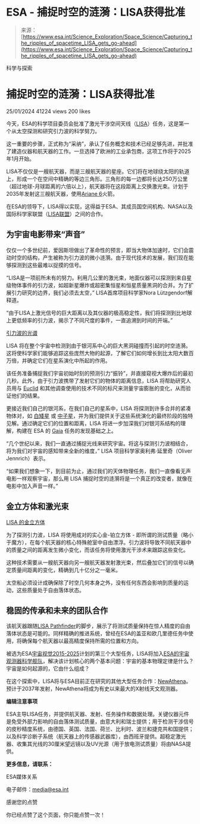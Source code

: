 <!--yml

category: 未分类

日期：2024-05-27 15:08:45

-->

# ESA - 捕捉时空的涟漪：LISA获得批准

> 来源：[https://www.esa.int/Science_Exploration/Space_Science/Capturing_the_ripples_of_spacetime_LISA_gets_go-ahead](https://www.esa.int/Science_Exploration/Space_Science/Capturing_the_ripples_of_spacetime_LISA_gets_go-ahead)

科学与探索

# 捕捉时空的涟漪：LISA获得批准

25/01/2024 41224 views 200 likes

今天，ESA的科学项目委员会批准了激光干涉空间天线（[LISA](/Science_Exploration/Space_Science/LISA_factsheet_linklist_2022)）任务，这是第一个从太空探测和研究引力波的科学努力。

这一重要的步骤，正式称为“采纳”，承认了任务概念和技术已经足够先进，并批准了建造仪器和航天器的工作。一旦选择了欧洲的工业承包商，这项工作将于2025年1月开始。

LISA不仅仅是一艘航天器，而是三艘航天器的星座。它们将在地球绕太阳的轨道上，形成一个在空间中精确的等边三角形。三角形的每一边都将长达250万公里（超过地球-月球距离的六倍以上），航天器将在这段距离上交换激光束。计划于2035年发射这三艘航天器，使用[Ariane 6](/Enabling_Support/Space_Transportation/Launch_vehicles/Ariane_6)火箭。

在ESA的领导下，LISA得以实现，这得益于ESA、其成员国空间机构、NASA以及国际科学家联盟（[LISA联盟](https://lisamission.org/)）之间的合作。

## 为宇宙电影带来“声音”

仅仅一个多世纪前，爱因斯坦做出了革命性的预言，即当大物体加速时，它们会震动时空的结构，产生被称为引力波的微小涟漪。由于现代技术的发展，我们现在能够探测到这些最难以捉摸的信号。

“LISA是一项前所未有的努力。利用几公里的激光束，地面仪器可以探测到来自星级物体事件的引力波，如超新星爆炸或超密集恒星和恒星质量黑洞的合并。为了扩展引力研究的边界，我们必须去太空，” LISA首席项目科学家Nora Lützgendorf解释道。

“由于LISA上激光信号的巨大距离以及其仪器的极高稳定性，我们将探测到比地球上更低频率的引力波，揭示了不同尺度的事件，一直追溯到时间的开端。”

[引力波的光谱](/ESA_Multimedia/Images/2021/09/The_spectrum_of_gravitational_waves)

LISA 将在整个宇宙中检测到由于银河系中心的巨大黑洞碰撞而引起的时空涟漪。这将使科学家们能够追踪这些庞然大物的起源，了解它们如何增长到比太阳大数百万倍，并确定它们在星系演化中所起的作用。

该任务准备捕捉我们宇宙初始时刻的预测引力“振铃”，并直接窥视大爆炸后的最初几秒。此外，由于引力波携带了发射它们的物体的距离信息，LISA 将帮助研究人员用与 [Euclid](/Science_Exploration/Space_Science/Euclid) 和其他调查使用的技术不同的标尺来测量宇宙膨胀的变化，从而验证他们的结果。

更接近我们自己的银河系，在我们自己的星系中，LISA 将探测到许多合并的紧凑物体对，如 [白矮星](https://esahubble.org/wordbank/white-dwarf/) 或 [中子星](/Science_Exploration/Space_Science/Stars_Neutron_stars_pulsars_and_magnetars)，并为我们提供关于这些系统演化的最终阶段的独特见解。通过确定它们的位置和距离，LISA 将进一步加深我们对银河系结构的理解，构建在 ESA 的 [Gaia](/Science_Exploration/Space_Science/Gaia) 任务的发现基础之上。

“几个世纪以来，我们一直通过捕捉光线来研究宇宙。将这与探测引力波相结合，将为我们对宇宙的感知带来全新的维度，” LISA 项目科学家奥利弗·延里奇（Oliver Jennrich）表示。

“如果我们想象一下，到目前为止，通过我们的天体物理任务，我们一直像看无声电影一样观察宇宙，那么用 LISA 捕捉时空的涟漪将是一个真正的改变者，就像在电影中加入声音一样。”

## 金立方体和激光束

[LISA 的金立方体](/ESA_Multimedia/Images/2024/01/Golden_cubes_for_LISA)

为了探测引力波，LISA 将使用成对的实心金-铂立方体 - 即所谓的测试质量（略小于魔方），在每个航天器的核心特殊舱室中自由漂浮。引力波将导致不同航天器中的质量之间的距离发生微小变化，而该任务将使用激光干涉术来跟踪这些变化。

这种技术需要从一艘航天器向另一艘航天器发射激光束，然后叠加它们的信号以确定质量间距离的变化，精确到几十亿分之一毫米。

太空船必须设计成确保除了时空几何本身之外，没有任何东西会影响到质量的运动，这些质量处于自由落体状态。

## 稳固的传承和未来的团队合作

该航天器跟随[LISA Pathfinder](/Enabling_Support/Operations/LISA_Pathfinder)的脚步，展示了将测试质量保持在惊人精度的自由落体状态是可能的。同样精确的推进系统，曾经在ESA的盖亚和欧几里德任务中使用，将确保每个航天器以最高精度保持所需的位置和方向。

被选为ESA[宇宙视觉2015-2025](/Science_Exploration/Space_Science/ESA_s_Cosmic_Vision)计划的第三个大型任务，LISA将加入[ESA的宇宙观测器科学舰队](/ESA_Multimedia/Images/2019/02/ESA_s_science_fleet_of_cosmic_observers)，解决该计划核心的两个基本问题：宇宙的基本物理定律是什么？宇宙是如何起源的，它由什么组成？

在这个探索中，LISA将与ESA目前正在研究的其他大型任务合作：[NewAthena](/Science_Exploration/Space_Science/Athena_factsheet)。预计于2037年发射，NewAthena将成为有史以来最大的X射线天文观测器。

**编辑注意事项**

ESA主导LISA任务，并提供航天器、发射、任务操作和数据处理。关键仪器元件是免受外部力影响的自由落体测试质量，由意大利和瑞士提供；用于检测干涉信号的皮秒精度系统，由德国、英国、法国、荷兰、比利时、波兰和捷克共和国提供；以及科学诊断子系统（航天器上的传感器武器库），由西班牙提供。超稳定激光器、收集其光线的30厘米望远镜以及UV光源（用于放电测试质量）将由NASA提供。

**更多信息，请联系：**

ESA媒体关系

电子邮件：media@esa.int

感谢您的点赞

你已经点赞了这个页面，你只能点赞一次！
